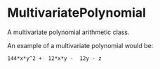# MultivariatePolynomial


A multivariate polynomial arithmetic class.


An example of a multivariate polynomial would be:

    144*x*y^2 +  12*x*y -  12y - z
